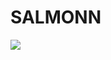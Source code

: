 # SALMONN

<div style='display:flex; gap: 0.25rem; '>
<a href='https://4ccc807c2fa03daec4.gradio.live'><img src='https://img.shields.io/badge/gradio-Demo-blue'></a>
</div>
